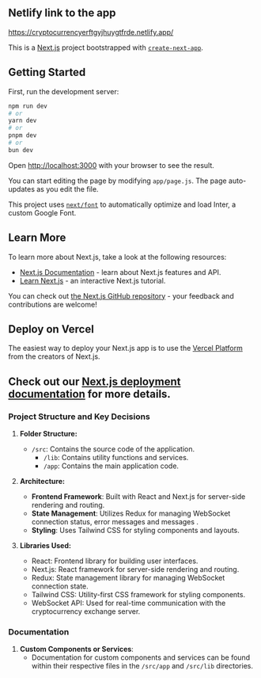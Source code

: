 ## Netlify link to the app
https://cryptocurrencyerftgyjhuygtfrde.netlify.app/

This is a [Next.js](https://nextjs.org/) project bootstrapped with [`create-next-app`](https://github.com/vercel/next.js/tree/canary/packages/create-next-app).

## Getting Started

First, run the development server:

```bash
npm run dev
# or
yarn dev
# or
pnpm dev
# or
bun dev
```

Open [http://localhost:3000](http://localhost:3000) with your browser to see the result.

You can start editing the page by modifying `app/page.js`. The page auto-updates as you edit the file.

This project uses [`next/font`](https://nextjs.org/docs/basic-features/font-optimization) to automatically optimize and load Inter, a custom Google Font.

## Learn More

To learn more about Next.js, take a look at the following resources:

- [Next.js Documentation](https://nextjs.org/docs) - learn about Next.js features and API.
- [Learn Next.js](https://nextjs.org/learn) - an interactive Next.js tutorial.

You can check out [the Next.js GitHub repository](https://github.com/vercel/next.js/) - your feedback and contributions are welcome!

## Deploy on Vercel

The easiest way to deploy your Next.js app is to use the [Vercel Platform](https://vercel.com/new?utm_medium=default-template&filter=next.js&utm_source=create-next-app&utm_campaign=create-next-app-readme) from the creators of Next.js.

Check out our [Next.js deployment documentation](https://nextjs.org/docs/deployment) for more details.
---
### Project Structure and Key Decisions

1. **Folder Structure:**
   - `/src`: Contains the source code of the application.
     - `/lib`: Contains utility functions and services.
     - `/app`: Contains the main application code.
       

2. **Architecture:**
   - **Frontend Framework**: Built with React and Next.js for server-side rendering and routing.
   - **State Management**: Utilizes Redux for managing WebSocket connection status, error messages and messages .
   - **Styling**: Uses Tailwind CSS for styling components and layouts.

3. **Libraries Used:**
   - React: Frontend library for building user interfaces.
   - Next.js: React framework for server-side rendering and routing.
   - Redux: State management library for managing WebSocket connection state.
   - Tailwind CSS: Utility-first CSS framework for styling components.
   - WebSocket API: Used for real-time communication with the cryptocurrency exchange server.

### Documentation

1. **Custom Components or Services**:
   - Documentation for custom components and services can be found within their respective files in the `/src/app` and `/src/lib` directories.

